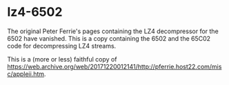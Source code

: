 # lz4-6502

The original Peter Ferrie's pages containing the LZ4 decompressor for
the 6502 have vanished. This is a copy containing the 6502 and the
65C02 code for decompressing LZ4 streams.

This is a (more or less) faithful copy of https://web.archive.org/web/20171220012141/http://pferrie.host22.com/misc/appleii.htm.

